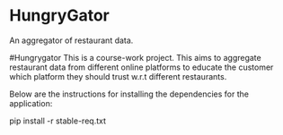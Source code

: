 # HungryGator
An aggregator of restaurant data.


#Hungrygator
This is a course-work project.
This aims to aggregate restaurant data from different online platforms to educate the customer 
which platform they should trust w.r.t different restaurants.

Below are the instructions for installing the dependencies for the application:

pip install -r stable-req.txt 

